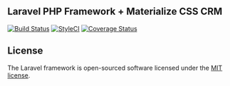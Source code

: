 ## Laravel PHP Framework + Materialize CSS CRM

[![Build Status](https://travis-ci.org/vinayakkulkarni/crm.svg)](https://travis-ci.org/vinayakkulkarni/crm/)
[![StyleCI](https://styleci.io/repos/76187257/shield?style=flat)](https://styleci.io/repos/76187257)
[![Coverage Status](https://coveralls.io/repos/github/vinayakkulkarni/crm/badge.svg?branch=master)](https://coveralls.io/github/vinayakkulkarni/crm?branch=master)

## License

The Laravel framework is open-sourced software licensed under the [MIT license](http://opensource.org/licenses/MIT).
